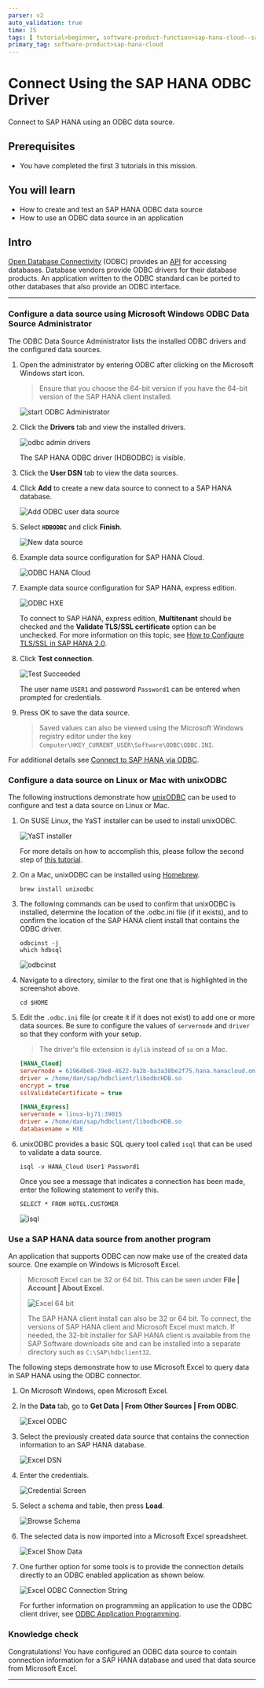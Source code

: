 ```yaml
---
parser: v2
auto_validation: true
time: 15
tags: [ tutorial>beginner, software-product-function>sap-hana-cloud--sap-hana-database, software-product>sap-hana, software-product>sap-hana--express-edition]
primary_tag: software-product>sap-hana-cloud
---
```


# Connect Using the SAP HANA ODBC Driver
<!-- description --> Connect to SAP HANA using an ODBC data source.

## Prerequisites
 - You have completed the first 3 tutorials in this mission.


## You will learn
  - How to create and test an SAP HANA ODBC data source
  - How to use an ODBC data source in an application

## Intro
[Open Database Connectivity](https://en.wikipedia.org/wiki/Open_Database_Connectivity) (ODBC) provides an [API](https://docs.microsoft.com/en-us/sql/odbc/reference/syntax/odbc-api-reference?view=sql-server-ver15) for accessing databases.  Database vendors provide ODBC drivers for their database products.  An application written to the ODBC standard can be ported to other databases that also provide an ODBC interface.  

---

### Configure a data source using Microsoft Windows ODBC Data Source Administrator


The ODBC Data Source Administrator lists the installed ODBC drivers and the configured data sources.  

1. Open the administrator by entering ODBC after clicking on the Microsoft Windows start icon.  

    >Ensure that you choose the 64-bit version if you have the 64-bit version of the SAP HANA client installed.

    ![start ODBC Administrator](start-odbc.png)

2. Click the **Drivers** tab and view the installed drivers.  

    ![odbc admin drivers](drivers.png)

    The SAP HANA ODBC driver (HDBODBC) is visible.  

3. Click the **User DSN** tab to view the data sources.  

4. Click **Add** to create a new data source to connect to a SAP HANA database.  

    ![Add ODBC user data source](ODBC-add.png)  

5. Select **`HDBODBC`** and click **Finish**.

    ![New data source](Create-new-data-source.png)

6. Example data source configuration for SAP HANA Cloud.   

    ![ODBC HANA Cloud](ODBC-HC.png)  

7. Example data source configuration for SAP HANA, express edition.    

    ![ODBC HXE](ODBC-HXE.png)  

    To connect to SAP HANA, express edition, **Multitenant** should be checked and the **Validate TLS/SSL certificate** option can be unchecked.  For more information on this topic, see [How to Configure TLS/SSL in SAP HANA 2.0](https://blogs.sap.com/2018/11/13/how-to-configure-tlsssl-in-sap-hana-2.0/).  

8. Click **Test connection**.  

    ![Test Succeeded](testODBCWin.png)

    The user name `USER1` and password `Password1` can be entered when prompted for credentials.

9. Press OK to save the data source.  

    >Saved values can also be viewed using the Microsoft Windows registry editor under the key `Computer\HKEY_CURRENT_USER\Software\ODBC\ODBC.INI`.


For additional details see [Connect to SAP HANA via ODBC](https://help.sap.com/docs/SAP_HANA_CLIENT/f1b440ded6144a54ada97ff95dac7adf/66a4169b84b2466892e1af9781049836.html).


### Configure a data source on Linux or Mac with unixODBC

The following instructions demonstrate how [unixODBC](http://www.unixodbc.org/) can be used to configure and test a data source on Linux or Mac.  

1. On SUSE Linux, the YaST installer can be used to install unixODBC.

    ![YaST installer](unixODBC-install.png)

    For more details on how to accomplish this, please follow the second step of [this tutorial](hxe-ua-dbfundamentals-odbc).

2. On a Mac, unixODBC can be installed using [Homebrew](https://brew.sh).  

    ```Shell (Mac)
    brew install unixodbc
    ```

3. The following commands can be used to confirm that unixODBC is installed, determine the location of the .odbc.ini file (if it exists), and to confirm the location of the SAP HANA client install that contains the ODBC driver.

    ```Shell (Linux or Mac)
    odbcinst -j
    which hdbsql
    ```

    ![odbcinst](odbcinst.png)

4. Navigate to a directory, similar to the first one that is highlighted in the screenshot above.

    ```Shell (Linux or Mac)
    cd $HOME
    ```

5. Edit the `.odbc.ini` file (or create it if it does not exist) to add one or more data sources. Be sure to configure the values of `servernode` and `driver` so that they conform with your setup.

    >The driver's file extension is `dylib` instead of `so` on a Mac.

    ```.odbc.ini
    [HANA_Cloud]
    servernode = 61964be8-39e8-4622-9a2b-ba3a38be2f75.hana.hanacloud.ondemand.com:443
    driver = /home/dan/sap/hdbclient/libodbcHDB.so
    encrypt = true
    sslValidateCertificate = true

    [HANA_Express]
    servernode = linux-bj71:39015
    driver = /home/dan/sap/hdbclient/libodbcHDB.so
    databasename = HXE
    ```

6.  unixODBC provides a basic SQL query tool called `isql` that can be used to validate a data source.

    ```Shell (Linux or Mac)
    isql -v HANA_Cloud User1 Password1
    ```
    Once you see a message that indicates a connection has been made, enter the following statement to verify this.

    ```Shell (Linux or Mac)
    SELECT * FROM HOTEL.CUSTOMER
    ```

    ![isql](isqlQuery.png)





### Use a SAP HANA data source from another program


An application that supports ODBC can now make use of the created data source.  One example on Windows is Microsoft Excel.  

>Microsoft Excel can be 32 or 64 bit.  This can be seen under **File | Account | About Excel**.    
>
> ![Excel 64 bit](excel-64-bit.png)  
>
> The SAP HANA client install can also be 32 or 64 bit.  To connect, the versions of SAP HANA client and Microsoft Excel must match.  If needed, the 32-bit installer for SAP HANA client is available from the SAP Software downloads site and can be installed into a separate directory such as `C:\SAP\hdbclient32`.  

The following steps demonstrate how to use Microsoft Excel to query data in SAP HANA using the ODBC connector.  

1. On Microsoft Windows, open Microsoft Excel.

2. In the **Data** tab, go to **Get Data | From Other Sources | From ODBC**.

    ![Excel ODBC](ExcelODBC.png)  

3. Select the previously created data source that contains the connection information to an SAP HANA database.

    ![Excel DSN](ExcelDSN.png)  

4. Enter the credentials.  

    ![Credential Screen](ExcelCreds.png)

5. Select a schema and table, then press **Load**.

    ![Browse Schema](Excel-Browse-Schema.png)  

6. The selected data is now imported into a Microsoft Excel spreadsheet.

    ![Excel Show Data](ExcelShowData.png)  

7. One further option for some tools is to provide the connection details directly to an ODBC enabled application as shown below.

    ![Excel ODBC Connection String](ExcelCS.png)  

    For further information on programming an application to use the ODBC client driver, see [ODBC Application Programming](https://help.sap.com/docs/SAP_HANA_CLIENT/f1b440ded6144a54ada97ff95dac7adf/73f03d62240f435880ade3bc1242cc05.html).

### Knowledge check

Congratulations! You have configured an ODBC data source to contain connection information for a SAP HANA database and used that data source from Microsoft Excel.







---
